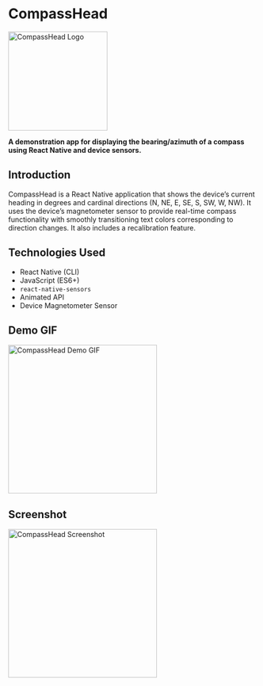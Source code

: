 # CompassHead

<img src="https://codebyakshay.com/demo_compassHead/LOGO.webp" alt="CompassHead Logo" width="200" />

**A demonstration app for displaying the bearing/azimuth of a compass using React Native and device sensors.**

## Introduction

CompassHead is a React Native application that shows the device’s current heading in degrees and cardinal directions (N, NE, E, SE, S, SW, W, NW). It uses the device’s magnetometer sensor to provide real-time compass functionality with smoothly transitioning text colors corresponding to direction changes. It also includes a recalibration feature.

## Technologies Used

- React Native (CLI)
- JavaScript (ES6+)
- `react-native-sensors`
- Animated API
- Device Magnetometer Sensor

## Demo GIF

<img src="https://codebyakshay.com/demo_compassHead/demo_video.gif" alt="CompassHead Demo GIF" width="300" />

## Screenshot

<img src="https://codebyakshay.com/demo_compassHead/demo-ss.png" alt="CompassHead Screenshot" width="300" />
